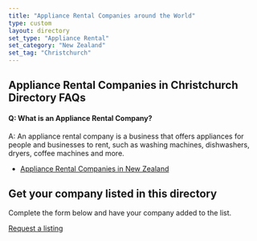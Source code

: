 ```yaml
---
title: "Appliance Rental Companies around the World"
type: custom
layout: directory
set_type: "Appliance Rental"
set_category: "New Zealand"
set_tag: "Christchurch"
---
```


<H2>Appliance Rental Companies in Christchurch Directory FAQs</H2>
<h4>Q: What is an Appliance Rental Company?</h4>
<p>A: An appliance rental company is a business that offers appliances for people and businesses to rent, such as washing machines, dishwashers, dryers, coffee machines and more.</p>

<ul>
    <li><a href="/pages/appliance-rental/new-zealand">Appliance Rental Companies in New Zealand</a></li>
</ul>

<div class="listing-cta">
    <h2>Get your company listed in this directory</h2>
    <p>Complete the form below and have your company added to the list.</p>
    <a class="btn btn-primary" href="/appliance-service-and-supply-listing-request">Request a listing</a>
</div>